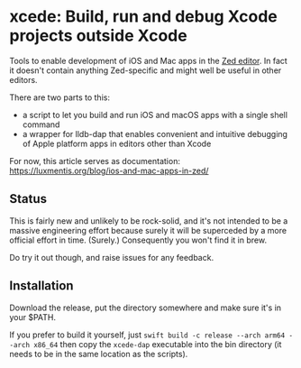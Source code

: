 # xcede: Build, run and debug Xcode projects outside Xcode

Tools to enable development of iOS and Mac apps in the [Zed editor](https://zed.dev/). In fact it doesn't
contain anything Zed-specific and might well be useful in other editors.

There are two parts to this:

- a script to let you build and run iOS and macOS apps with a single shell command
- a wrapper for lldb-dap that enables convenient and intuitive debugging of Apple platform apps in editors other than Xcode

For now, this article serves as documentation:
https://luxmentis.org/blog/ios-and-mac-apps-in-zed/

## Status

This is fairly new and unlikely to be rock-solid, and it's not intended to be a massive engineering effort
because surely it will be superceded by a more official effort in time. (Surely.) Consequently you won't find it in brew.

Do try it out though, and raise issues for any feedback.

## Installation

Download the release, put the directory somewhere and make sure it's in your $PATH.

If you prefer to build it yourself, just `swift build -c release --arch arm64 --arch x86_64`
then copy the `xcede-dap` executable into the bin directory (it needs to be in the same location as the scripts).
